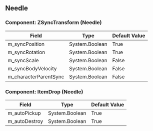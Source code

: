 ## Needle

### Component: ZSyncTransform (Needle)

|Field|Type|Default Value|
|---|---|---|
|m_syncPosition|System.Boolean|True|
|m_syncRotation|System.Boolean|True|
|m_syncScale|System.Boolean|False|
|m_syncBodyVelocity|System.Boolean|False|
|m_characterParentSync|System.Boolean|False|

### Component: ItemDrop (Needle)

|Field|Type|Default Value|
|---|---|---|
|m_autoPickup|System.Boolean|True|
|m_autoDestroy|System.Boolean|True|

